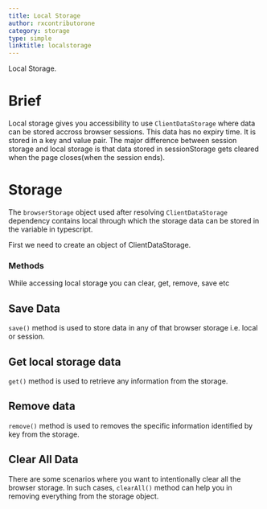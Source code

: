 ```yaml
---
title: Local Storage
author: rxcontributorone
category: storage
type: simple
linktitle: localstorage
---
```


<div class="title-bar-storage"><p>Local Storage.</p></div>

# Brief
 
Local storage gives you accessibility to use `ClientDataStorage` where data can be stored accross browser sessions. This data has no expiry time.  It is stored in a key and value pair. The major difference between session storage and local storage is that data stored in sessionStorage gets cleared when the page closes(when the session ends).

# Storage
The `browserStorage` object used after resolving `ClientDataStorage` dependency contains local through which the storage data can be stored in the variable in typescript.

First we need to create an object of ClientDataStorage.
<div component="app-code" key="local-storage-dependency-component"></div> 

### Methods
While accessing local storage you can clear, get, remove, save etc 

## Save Data
`save()` method is used to store data in any of that browser storage i.e. local or session.

<div component="app-code" key="local-storage-save-component"></div> 

## Get local storage data 
`get()` method is used to retrieve any information from the storage. 

<div component="app-code" key="local-storage-get-component"></div> 

## Remove data 
`remove()` method is used to removes the specific information identified by key from the storage.

<div component="app-code" key="local-storage-remove-component"></div> 

## Clear All Data
There are some scenarios where you want to intentionally clear all the browser storage. In such cases, `clearAll()` method can help you in removing everything from the storage object.

<div component="app-code" key="local-storage-clear-component"></div> 


<div component="app-example-runner" ref-component="app-localstorage-complete" exampleName="complete"></div>

